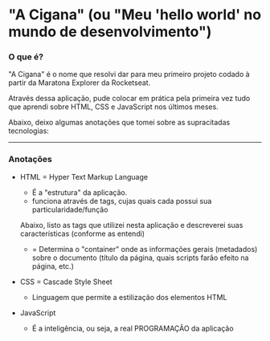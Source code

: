 # "A Cigana" (ou "Meu 'hello world' no mundo de desenvolvimento")

### O que é?

"A Cigana" é o nome que resolvi dar para meu primeiro projeto codado à partir da Maratona Explorer da Rocketseat.

Através dessa aplicação, pude colocar em prática pela primeira vez tudo que aprendi sobre HTML, CSS e JavaScript nos últimos meses.

Abaixo, deixo algumas anotações que tomei sobre as supracitadas tecnologias:

---

### Anotações

- HTML = Hyper Text Markup Language
   - É a "estrutura" da aplicação.
   - funciona através de tags, cujas quais cada possui sua particularidade/função
   
   Abaixo, listo as tags que utilizei nesta aplicação e descreverei suas características (conforme as entendi)
   - <head> </head> = Determina o "container" onde as informações gerais (metadados) sobre o documento (título da página, quais scripts farão efeito na página, etc.)

- CSS = Cascade Style Sheet
   - Linguagem que permite a estilização dos elementos HTML

- JavaScript
    - É a inteligência, ou seja, a real PROGRAMAÇÃO da aplicação

